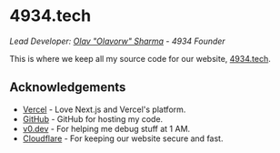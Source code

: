 # 4934.tech

*Lead Developer: [Olav "Olavorw" Sharma](https://github.com/olavorw) - 4934 Founder*

This is where we keep all my source code for our website, [4934.tech](https://4934.tech).

## Acknowledgements

- [Vercel](https://vercel.com) - Love Next.js and Vercel's platform.
- [GitHub](https://github.com) - GitHub for hosting my code.
- [v0.dev](https://v0.dev) - For helping me debug stuff at 1 AM.
- [Cloudflare](https://cloudflare.com) - For keeping our website secure and fast.